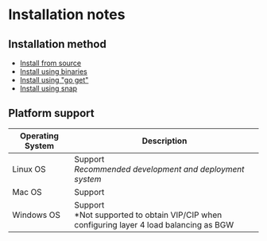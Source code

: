 # Installation notes

## Installation method
- [Install from source](install_from_source.md)
- [Install using binaries](install_using_binaries.md)
- [Install using "go get"](install_using_go_get.md)
- [Install using snap](install_using_snap.md)

## Platform support
| Operating System | Description |
| ---------- | ------------------ |
| Linux OS   | Support<br>*Recommended development and deployment system* |
| Mac OS     | Support            |
| Windows OS | Support<br>*Not supported to obtain VIP/CIP when configuring layer 4 load balancing as BGW |

